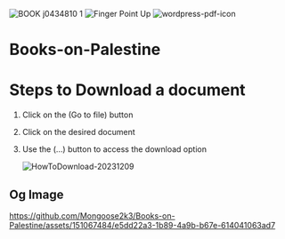 ![BOOK j0434810 1](https://github.com/Mongoose2k3/Books-on-Palestine/assets/151067484/e5dd22a3-1b89-4a9b-b67e-614041063ad7)
![Finger Point Up](https://github.com/Mongoose2k3/Books-on-Palestine/assets/151067484/dd50cbb6-ac73-46d9-996d-c501806f4630)
![wordpress-pdf-icon](https://github.com/Mongoose2k3/Books-on-Palestine/assets/151067484/a38f0a07-7797-4b0f-89fc-9662ee703b17)

# Books-on-Palestine

# Steps to Download a document
1. Click on the (Go to file) button
2. Click on the desired document
3. Use the (...) button to access the download option

   ![HowToDownload-20231209](https://github.com/Mongoose2k3/Books-on-Palestine/assets/151067484/a6ec6043-d3e9-4471-a14c-1a13c9d06e04)




## Og Image

<meta property="og:image" content="https://github.com/Mongoose2k3/Books-on-Palestine/assets/151067484/e5dd22a3-1b89-4a9b-b67e-614041063ad7">

https://github.com/Mongoose2k3/Books-on-Palestine/assets/151067484/e5dd22a3-1b89-4a9b-b67e-614041063ad7
